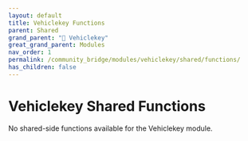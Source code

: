```yaml
---
layout: default
title: Vehiclekey Functions
parent: Shared
grand_parent: "🔑 Vehiclekey"
great_grand_parent: Modules
nav_order: 1
permalink: /community_bridge/modules/vehiclekey/shared/functions/
has_children: false
---
```


# Vehiclekey Shared Functions
No shared-side functions available for the Vehiclekey module.
